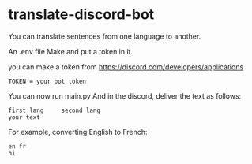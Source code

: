 # translate-discord-bot
You can translate sentences from one language to another.

An .env file Make and put a token in it.

you can make a token from 
https://discord.com/developers/applications

```
TOKEN = your bot token
```

You can now run main.py
And in the discord, deliver the text as follows:

```
first lang     second lang
your text
```

For example, converting English to French:
```
en fr
hi
```

